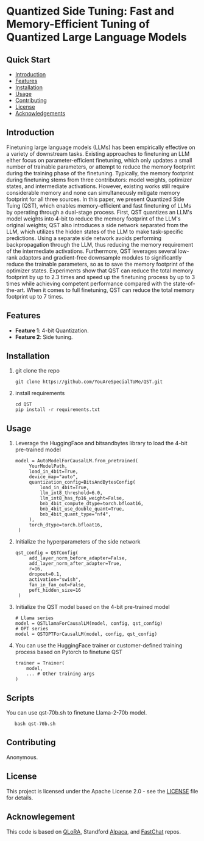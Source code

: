 
# Quantized Side Tuning: Fast and Memory-Efficient Tuning of Quantized Large Language Models

## Quick Start

- [Introduction](#introduction)
- [Features](#features)
- [Installation](#installation)
- [Usage](#usage)
- [Contributing](#contributing)
- [License](#license)
- [Acknowledgements](#acknowledgements)

## Introduction

Finetuning large language models (LLMs) has been empirically effective on a variety of downstream tasks. Existing approaches to finetuning an LLM either focus on parameter-efficient finetuning, which only updates a small number of trainable parameters, or attempt to reduce the memory footprint during the training phase of the finetuning. Typically, the memory footprint during finetuning stems from three contributors: model weights, optimizer states, and intermediate activations. However, existing works still require considerable memory and none can simultaneously mitigate memory footprint for all three sources. In this paper, we present Quantized Side Tuing (QST), which enables memory-efficient and fast finetuning of LLMs by operating through a dual-stage process. First, QST quantizes an LLM's model weights into 4-bit to reduce the memory footprint of the LLM's original weights; QST also introduces a side network separated from the LLM, which utilizes the hidden states of the LLM to make task-specific predictions. Using a separate side network avoids performing backpropagation through the LLM, thus reducing the memory requirement of the intermediate activations. Furthermore, QST leverages several low-rank adaptors and gradient-free downsample modules to significantly reduce the trainable parameters, so as to save the memory footprint of the optimizer states. 
Experiments show that QST can reduce the total memory footprint by up to 2.3 times and speed up the finetuning process by up to 3 times while achieving competent performance compared with the state-of-the-art. When it comes to full finetuning, QST can reduce the total memory footprint up to 7 times.

## Features

- **Feature 1**: 4-bit Quantization.
- **Feature 2**: Side tuning.

## Installation

1. git clone the repo
   ```
   git clone https://github.com/YouAreSpecialToMe/QST.git
2. install requirements
   ```
   cd QST
   pip install -r requirements.txt
## Usage
1. Leverage the HuggingFace and bitsandbytes library to load the 4-bit pre-trained model
   ```
   model = AutoModelForCausalLM.from_pretrained(
        YourModelPath,
        load_in_4bit=True,
        device_map="auto",
        quantization_config=BitsAndBytesConfig(
            load_in_4bit=True,
            llm_int8_threshold=6.0,
            llm_int8_has_fp16_weight=False,
            bnb_4bit_compute_dtype=torch.bfloat16,
            bnb_4bit_use_double_quant=True,
            bnb_4bit_quant_type="nf4",
        ),
        torch_dtype=torch.bfloat16,
    )
2. Initialize the hyperparameters of the side network
   ```
   qst_config = QSTConfig(
        add_layer_norm_before_adapter=False,
        add_layer_norm_after_adapter=True,
        r=16,
        dropout=0.1,
        activation="swish",
        fan_in_fan_out=False,
        peft_hidden_size=16
    )
3. Initialize the QST model based on the 4-bit pre-trained model
   ```
   # Llama series
   model = QSTLlamaForCausalLM(model, config, qst_config)
   # OPT series
   model = QSTOPTForCausalLM(model, config, qst_config)
4. You can use the HuggingFace trainer or customer-defined training process based on Pytorch to finetune QST
    ```
    trainer = Trainer(
        model,
        ... # Other training args
    )
## Scripts
 You can use qst-70b.sh to finetune Llama-2-70b model. 
```
   bash qst-70b.sh
 ```
## Contributing
Anonymous.

## License
This project is licensed under the Apache License 2.0 - see the [LICENSE](LICENSE) file for details.
## Acknowlegement
This code is based on [QLoRA](https://github.com/artidoro/qlora), Standford [Alpaca](https://github.com/artidoro/qlora), and [FastChat](https://github.com/lm-sys/FastChat) repos.

